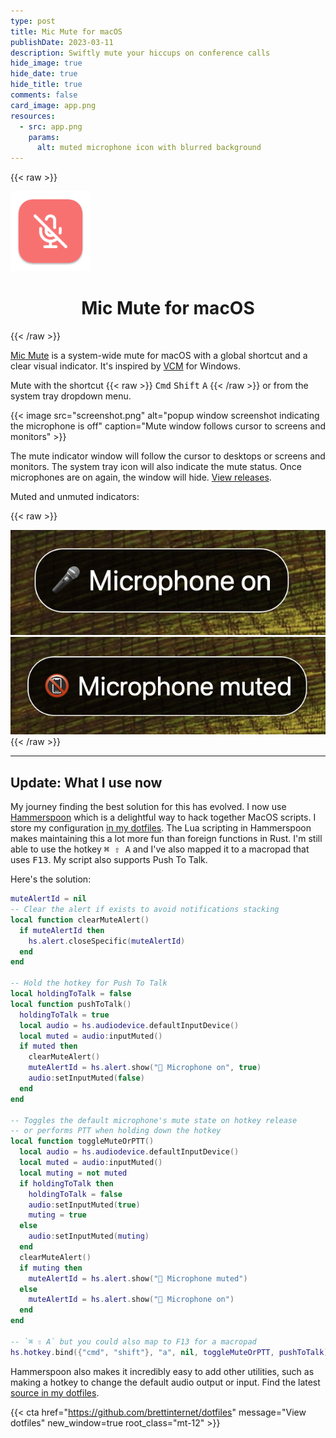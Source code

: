 ```yaml
---
type: post
title: Mic Mute for macOS
publishDate: 2023-03-11
description: Swiftly mute your hiccups on conference calls
hide_image: true
hide_date: true
hide_title: true
comments: false
card_image: app.png
resources:
  - src: app.png
    params:
      alt: muted microphone icon with blurred background
---
```


{{< raw >}}

<div class="flex justify-center">
  <img width="128" src="./icon.png" alt="disabled microphone app icon" class="my-3" />
</div>

<h1 align="center">Mic Mute for macOS</h1>
{{< /raw >}}

[Mic Mute](https://github.com/brettinternet/mic-mute) is a system-wide mute for
macOS with a global shortcut and a clear visual indicator. It's inspired by
[VCM](https://learn.microsoft.com/en-us/windows/powertoys/video-conference-mute)
for Windows.

Mute with the shortcut {{< raw >}} <kbd>Cmd</kbd> <kbd>Shift</kbd> <kbd>A</kbd>
{{< /raw >}} or from the system tray dropdown menu.

{{< image src="screenshot.png" alt="popup window screenshot indicating the microphone is off" caption="Mute window follows cursor to screens and monitors" >}}

The mute indicator window will follow the cursor to desktops or screens and
monitors. The system tray icon will also indicate the mute status. Once
microphones are on again, the window will hide.
[View releases](https://github.com/brettinternet/mic-mute/releases).

Muted and unmuted indicators:

{{< raw >}}

<div class="flex flex-row items-center">
<img src="./alert-on.png" alt="popup window screenshot indicating the microphone is off" class="border-1 border-slate-300 rounded-lg mx-auto max-w-56" />
<img src="./alert-off.png" alt="popup window screenshot indicating the microphone is on" class="border-1 border-slate-300 rounded-lg mx-auto max-w-56" />
</div>
{{< /raw >}}

---

## Update: What I use now

My journey finding the best solution for this has evolved. I now use
[Hammerspoon](https://www.hammerspoon.org) which is a delightful way to hack
together MacOS scripts. I store my configuration
[in my dotfiles](https://github.com/brettinternet/dotfiles/tree/b72aee44e5039fa9f721eeb84c5145dca83e65fa/darwin/.hammerspoon).
The Lua scripting in Hammerspoon makes maintaining this a lot more fun than
foreign functions in Rust. I'm still able to use the hotkey <kbd>⌘ ⇧ A</kbd> and
I've also mapped it to a macropad that uses <kbd>F13</kbd>. My script also
supports Push To Talk.

Here's the solution:

```lua
muteAlertId = nil
-- Clear the alert if exists to avoid notifications stacking
local function clearMuteAlert()
  if muteAlertId then
    hs.alert.closeSpecific(muteAlertId)
  end
end

-- Hold the hotkey for Push To Talk
local holdingToTalk = false
local function pushToTalk()
  holdingToTalk = true
  local audio = hs.audiodevice.defaultInputDevice()
  local muted = audio:inputMuted()
  if muted then
    clearMuteAlert()
    muteAlertId = hs.alert.show("🎤 Microphone on", true)
    audio:setInputMuted(false)
  end
end

-- Toggles the default microphone's mute state on hotkey release
-- or performs PTT when holding down the hotkey
local function toggleMuteOrPTT()
  local audio = hs.audiodevice.defaultInputDevice()
  local muted = audio:inputMuted()
  local muting = not muted
  if holdingToTalk then
    holdingToTalk = false
    audio:setInputMuted(true)
    muting = true
  else
    audio:setInputMuted(muting)
  end
  clearMuteAlert()
  if muting then
    muteAlertId = hs.alert.show("📵 Microphone muted")
  else
    muteAlertId = hs.alert.show("🎤 Microphone on")
  end
end

-- `⌘ ⇧ A` but you could also map to F13 for a macropad
hs.hotkey.bind({"cmd", "shift"}, "a", nil, toggleMuteOrPTT, pushToTalk)
```

Hammerspoon also makes it incredibly easy to add other utilities, such as making
a hotkey to change the default audio output or input. Find the latest
[source in my dotfiles](https://github.com/brettinternet/dotfiles/tree/9ff9cdaba6358b16fc0efa4f2fd3f0617f038dcb/mac/.hammerspoon).

{{< cta href="https://github.com/brettinternet/dotfiles" message="View dotfiles" new_window=true root_class="mt-12" >}}
